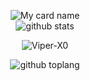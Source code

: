 
<div align="center">

![My card name](https://cardivo.vercel.app/api?name=Viper-x0%20&description=Hey%20You%20Welcome%20To%20My%20Profile%20💗&image=https://i.imgur.com/NpBhZjA.jpeg?q=tbn:ANd9GcR7aMC3bf4bg4l_nhYS2Un9FXbFYcB4T83Shjk8xSUZDh_D61LFpzbpeqLW&s=10?v=4&backgroundColor=%23e4f2f6&instagram=_viper.x0_&github=Viper-X0&)
<BR>
![github stats](https://github-readme-stats.vercel.app/api?username=Viper-X0&show_icons=true&theme=radical)
<BR>
<p align="center"> <img src="https://komarev.com/ghpvc/?username=Viper-X0&label=Visitors%20count&color=10d9c3&style=plastic" alt="Viper-X0" /> </p>

![github toplang](https://github-readme-stats.vercel.app/api/top-langs/?username=Viper-X0&layout=compact&theme=nightowl)
  

